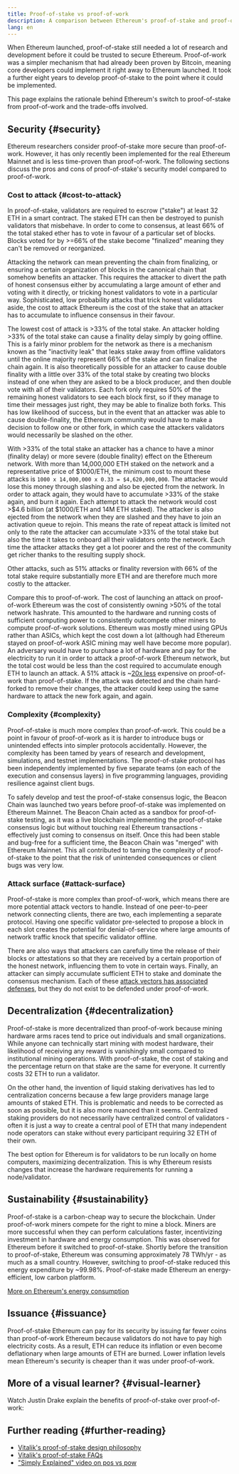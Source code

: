 ```yaml
---
title: Proof-of-stake vs proof-of-work
description: A comparison between Ethereum's proof-of-stake and proof-of-work based consensus mechanism
lang: en
---
```


When Ethereum launched, proof-of-stake still needed a lot of research and development before it could be trusted to secure Ethereum. Proof-of-work was a simpler mechanism that had already been proven by Bitcoin, meaning core developers could implement it right away to Ethereum launched. It took a further eight years to develop proof-of-stake to the point where it could be implemented.

This page explains the rationale behind Ethereum's switch to proof-of-stake from proof-of-work and the trade-offs involved.

## Security {#security}

Ethereum researchers consider proof-of-stake more secure than proof-of-work. However, it has only recently been implemented for the real Ethereum Mainnet and is less time-proven than proof-of-work. The following sections discuss the pros and cons of proof-of-stake's security model compared to proof-of-work.

### Cost to attack {#cost-to-attack}

In proof-of-stake, validators are required to escrow ("stake") at least 32 ETH in a smart contract. The staked ETH can then be destroyed to punish validators that misbehave. In order to come to consensus, at least 66% of the total staked ether has to vote in favour of a particular set of blocks. Blocks voted for by >=66% of the stake become "finalized" meaning they can't be removed or reorganized.

Attacking the network can mean preventing the chain from finalizing, or ensuring a certain organization of blocks in the canonical chain that somehow benefits an attacker. This requires the attacker to divert the path of honest consensus either by accumulating a large amount of ether and voting with it directly, or tricking honest validators to vote in a particular way. Sophisticated, low probability attacks that trick honest validators aside, the cost to attack Ethereum is the cost of the stake that an attacker has to accumulate to influence consensus in their favour.

The lowest cost of attack is >33% of the total stake. An attacker holding >33% of the total stake can cause a finality delay simply by going offline. This is a fairly minor problem for the network as there is a mechanism known as the "inactivity leak" that leaks stake away from offline validators until the online majority represent 66% of the stake and can finalize the chain again. It is also theoretically possible for an attacker to cause double finality with a little over 33% of the total stake by creating two blocks instead of one when they are asked to be a block producer, and then double vote with all of their validators. Each fork only requires 50% of the remaining honest validators to see each block first, so if they manage to time their messages just right, they may be able to finalize both forks. This has low likelihood of success, but in the event that an attacker was able to cause double-finality, the Ethereum community would have to make a decision to follow one or other fork, in which case the attackers validators would necessarily be slashed on the other.

With >33% of the total stake an attacker has a chance to have a minor (finality delay) or more severe (double finality) effect on the Ethereum network. With more than 14,000,000 ETH staked on the network and a representative price of $1000/ETH, the minimum cost to mount these attacks is `1000 x 14,000,000 x 0.33 = $4,620,000,000`. The attacker would lose this money through slashing and also be ejected from the network. In order to attack again, they would have to accumulate >33% of the stake again, and burn it again. Each attempt to attack the network would cost >$4.6 billion (at $1000/ETH and 14M ETH staked). The attacker is also ejected from the network when they are slashed and they have to join an activation queue to rejoin. This means the rate of repeat attack is limited not only to the rate the attacker can accumulate >33% of the total stake but also the time it takes to onboard all their validators onto the network. Each time the attacker attacks they get a lot poorer and the rest of the community get richer thanks to the resulting supply shock.

Other attacks, such as 51% attacks or finality reversion with 66% of the total stake require substantially more ETH and are therefore much more costly to the attacker.

Compare this to proof-of-work. The cost of launching an attack on proof-of-work Ethereum was the cost of consistently owning >50% of the total network hashrate. This amounted to the hardware and running costs of sufficient computing power to consistently outcompete other miners to compute proof-of-work solutions. Ethereum was mostly mined using GPUs rather than ASICs, which kept the cost down a lot (although had Ethereum stayed on proof-of-work ASIC mining may well have become more popular). An adversary would have to purchase a lot of hardware and pay for the electricity to run it in order to attack a proof-of-work Ethereum network, but the total cost would be less than the cost required to accumulate enough ETH to launch an attack. A 51% attack is ~[20x less](https://youtu.be/1m12zgJ42dI?t=1562) expensive on proof-of-work than proof-of-stake. If the attack was detected and the chain hard-forked to remove their changes, the attacker could keep using the same hardware to attack the new fork again, and again.

### Complexity {#complexity}

Proof-of-stake is much more complex than proof-of-work. This could be a point in favour of proof-of-work as it is harder to introduce bugs or unintended effects into simpler protocols accidentally. However, the complexity has been tamed by years of research and development, simulations, and testnet implementations. The proof-of-stake protocol has been independently implemented by five separate teams (on each of the execution and consensus layers) in five programming languages, providing resilience against client bugs. 

To safely develop and test the proof-of-stake consensus logic, the Beacon Chain was launched two years before proof-of-stake was implemented on Ethereum Mainnet. The Beacon Chain acted as a sandbox for proof-of-stake testing, as it was a live blockchain implementing the proof-of-stake consensus logic but without touching real Ethereum transactions - effectively just coming to consensus on itself. Once this had been stable and bug-free for a sufficient time, the Beacon Chain was "merged" with Ethereum Mainnet. This all contributed to taming the complexity of proof-of-stake to the point that the risk of unintended consequences or client bugs was very low.

### Attack surface {#attack-surface}

Proof-of-stake is more complex than proof-of-work, which means there are more potential attack vectors to handle. Instead of one peer-to-peer network connecting clients, there are two, each implementing a separate protocol. Having one specific validator pre-selected to propose a block in each slot creates the potential for denial-of-service where large amounts of network traffic knock that specific validator offline. 

There are also ways that attackers can carefully time the release of their blocks or attestations so that they are received by a certain proportion of the honest network, influencing them to vote in certain ways. Finally, an attacker can simply accumulate sufficient ETH to stake and dominate the consensus mechanism. Each of these [attack vectors has associated defenses](/developers/docs/consensus-mechanisms/pos/attack-and-defense), but they do not exist to be defended under proof-of-work.

## Decentralization {#decentralization}

Proof-of-stake is more decentralized than proof-of-work because mining hardware arms races tend to price out individuals and small organizations. While anyone can technically start mining with modest hardware, their likelihood of receiving any reward is vanishingly small compared to institutional mining operations. With proof-of-stake, the cost of staking and the percentage return on that stake are the same for everyone. It currently costs 32 ETH to run a validator.

On the other hand, the invention of liquid staking derivatives has led to centralization concerns because a few large providers manage large amounts of staked ETH. This is problematic and needs to be corrected as soon as possible, but it is also more nuanced than it seems. Centralized staking providers do not necessarily have centralized control of validators - often it is just a way to create a central pool of ETH that many independent node operators can stake without every participant requiring 32 ETH of their own.

The best option for Ethereum is for validators to be run locally on home computers, maximizing decentralization. This is why Ethereum resists changes that increase the hardware requirements for running a node/validator.

## Sustainability {#sustainability}

Proof-of-stake is a carbon-cheap way to secure the blockchain. Under proof-of-work miners compete for the right to mine a block. Miners are more successful when they can perform calculations faster, incentivizing investment in hardware and energy consumption. This was observed for Ethereum before it switched to proof-of-stake. Shortly before the transition to proof-of-stake, Ethereum was consuming approximately 78 TWh/yr - as much as a small country. However, switching to proof-of-stake reduced this energy expenditure by ~99.98%. Proof-of-stake made Ethereum an energy-efficient, low carbon platform.

[More on Ethereum's energy consumption](/energy-consumption)

## Issuance {#issuance}

Proof-of-stake Ethereum can pay for its security by issuing far fewer coins than proof-of-work Ethereum because validators do not have to pay high electricity costs. As a result, ETH can reduce its inflation or even become deflationary when large amounts of ETH are burned. Lower inflation levels mean Ethereum's security is cheaper than it was under proof-of-work.

## More of a visual learner? {#visual-learner}

Watch Justin Drake explain the benefits of proof-of-stake over proof-of-work:

<YouTube id="1m12zgJ42dI" />

## Further reading {#further-reading}

- [Vitalik's proof-of-stake design philosophy](https://medium.com/@VitalikButerin/a-proof-of-stake-design-philosophy-506585978d51)
- [Vitalik's proof-of-stake FAQs](https://vitalik.ca/general/2017/12/31/pos_faq.html#what-is-proof-of-stake)
- ["Simply Explained" video on pos vs pow](https://www.youtube.com/watch?v=M3EFi_POhps)
